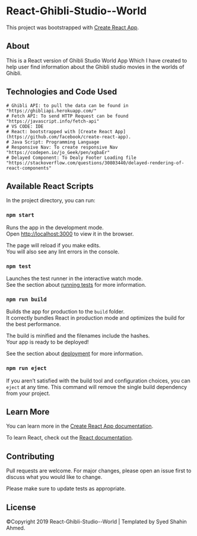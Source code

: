 # React-Ghibli-Studio--World

This project was bootstrapped with [Create React App](https://github.com/facebook/create-react-app).

## About

This is a React version of Ghibli Studio World App Which I have created to help user find information about the Ghibli studio movies in the worlds of Ghibli.

## Technologies and Code Used

```
# Ghibli API: to pull the data can be found in  "https://ghibliapi.herokuapp.com/"
# Fetch API: To send HTTP Request can be found "https://javascript.info/fetch-api"
# VS CODE: IDE
# React: bootstrapped with [Create React App](https://github.com/facebook/create-react-app).
# Java Script: Programming Language
# Responsive Nav: To create responsive Nav "https://codepen.io/jo_Geek/pen/xgbaEr"
# Delayed Component: To Dealy Footer Loading file "https://stackoverflow.com/questions/30803440/delayed-rendering-of-react-components"
```

## Available React Scripts

In the project directory, you can run:

### `npm start`

Runs the app in the development mode.\
Open [http://localhost:3000](http://localhost:3000) to view it in the browser.

The page will reload if you make edits.\
You will also see any lint errors in the console.

### `npm test`

Launches the test runner in the interactive watch mode.<br>
See the section about [running tests](https://facebook.github.io/create-react-app/docs/running-tests) for more information.

### `npm run build`

Builds the app for production to the `build` folder.<br>
It correctly bundles React in production mode and optimizes the build for the best performance.

The build is minified and the filenames include the hashes.<br>
Your app is ready to be deployed!

See the section about [deployment](https://facebook.github.io/create-react-app/docs/deployment) for more information.

### `npm run eject`

If you aren’t satisfied with the build tool and configuration choices, you can `eject` at any time. This command will remove the single build dependency from your project.

## Learn More

You can learn more in the [Create React App documentation](https://facebook.github.io/create-react-app/docs/getting-started).

To learn React, check out the [React documentation](https://reactjs.org/).

## Contributing

Pull requests are welcome. For major changes, please open an issue first to discuss what you would like to change.

Please make sure to update tests as appropriate.

## License

©Copyright 2019 React-Ghibli-Studio--World | Templated by Syed Shahin Ahmed.
